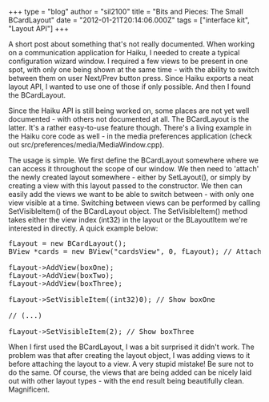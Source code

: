 +++
type = "blog"
author = "sil2100"
title = "Bits and Pieces: The Small BCardLayout"
date = "2012-01-21T20:14:06.000Z"
tags = ["interface kit", "Layout API"]
+++

A short post about something that's not really documented. When working on a communication application for Haiku, I needed to create a typical configuration wizard window. I required a few views to be present in one spot, with only one being shown at the same time - with the ability to switch between them on user Next/Prev button press. Since Haiku exports a neat layout API, I wanted to use one of those if only possible. And then I found the BCardLayout.
<!--more-->
Since the Haiku API is still being worked on, some places are not yet well documented - with others not documented at all. The BCardLayout is the latter. It's a rather easy-to-use feature though. There's a living example in the Haiku core code as well - in the media preferences application (check out src/preferences/media/MediaWindow.cpp).

The usage is simple. We first define the BCardLayout somewhere where we can access it throughout the scope of our window. We then need to 'attach' the newly created layout somewhere - either by SetLayout(), or simply by creating a view with this layout passed to the constructor. We then can easily add the views we want to be able to switch between - with only one view visible at a time. Switching between views can be performed by calling SetVisibleItem() of the BCardLayout object. The SetVisibleItem() method takes either the view index (int32) in the layout or the BLayoutItem we're interested in directly.
A quick example below:

<pre>fLayout = new BCardLayout();
BView *cards = new BView("cardsView", 0, fLayout); // Attach the layout

fLayout->AddView(boxOne);
fLayout->AddView(boxTwo);
fLayout->AddView(boxThree);

fLayout->SetVisibleItem((int32)0); // Show boxOne

// (...)

fLayout->SetVisibleItem(2); // Show boxThree</pre>

When I first used the BCardLayout, I was a bit surprised it didn't work. The problem was that after creating the layout object, I was adding views to it before attaching the layout to a view. A very stupid mistake! Be sure not to do the same.
Of course, the views that are being added can be nicely laid out with other layout types - with the end result being beautifully clean. Magnificent.